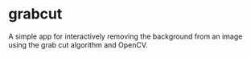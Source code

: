 # grabcut
A simple app for interactively removing the background from an image using the grab cut algorithm and OpenCV.
